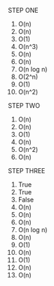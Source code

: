 STEP ONE
1. O(n)
2. O(n)
3. O(1)
4. O(n^3)
5. O(n)
6. O(n)
7. O(n log n)
8. O(2^n)
9. O(1)
10. O(n^2)

STEP TWO
1. O(n)
2. O(n)
3. O(1)
4. O(n)
5. O(n^2)
6. O(n)

STEP THREE
1. True
2. True
3. False
4. O(n)
5. O(n)
6. O(n) 
7. O(n log n)
8. O(n)
9. O(1)
10. O(n)
11. O(1)
12. O(n)
13. O(n)